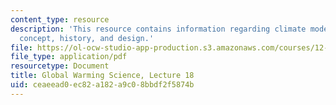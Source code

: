 ```yaml
---
content_type: resource
description: 'This resource contains information regarding climate models I: general
  concept, history, and design.'
file: https://ol-ocw-studio-app-production.s3.amazonaws.com/courses/12-340-global-warming-science-spring-2012/ceaeead0ec82a182a9c08bbdf2f5874b_MIT12_340S12_lec18.pdf
file_type: application/pdf
resourcetype: Document
title: Global Warming Science, Lecture 18
uid: ceaeead0-ec82-a182-a9c0-8bbdf2f5874b
---
```

